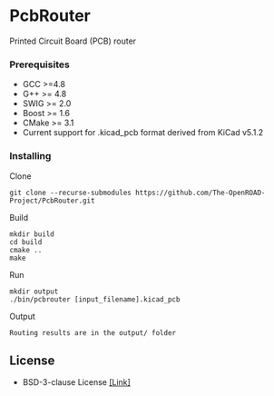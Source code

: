 # PcbRouter

Printed Circuit Board (PCB) router

### Prerequisites

- GCC >=4.8
- G++ >= 4.8
- SWIG >= 2.0
- Boost >= 1.6
- CMake >= 3.1
- Current support for .kicad_pcb format derived from KiCad v5.1.2

### Installing

Clone
```
git clone --recurse-submodules https://github.com/The-OpenROAD-Project/PcbRouter.git
```

Build
```
mkdir build
cd build
cmake ..
make
```

Run
```
mkdir output
./bin/pcbrouter [input_filename].kicad_pcb 
```

Output
```
Routing results are in the output/ folder
```

## License
  * BSD-3-clause License [[Link]](LICENSE)
